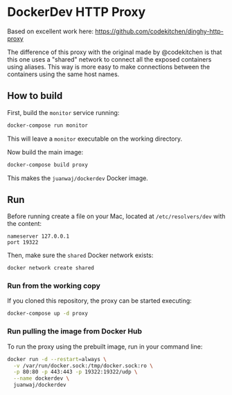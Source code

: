 # DockerDev HTTP Proxy

Based on excellent work here: https://github.com/codekitchen/dinghy-http-proxy

The difference of this proxy with the original made by @codekitchen is that this one uses a "shared" network to connect all the exposed containers using aliases. This way is more easy to make connections between the containers using the same host names.

## How to build

First, build the `monitor` service running:

```bash
docker-compose run monitor
```

This will leave a `monitor` executable on the working directory.

Now build the main image:

```bash
docker-compose build proxy
```

This makes the `juanwaj/dockerdev` Docker image.

## Run

Before running create a file on your Mac, located at `/etc/resolvers/dev` with the content:

```
nameserver 127.0.0.1
port 19322
```

Then, make sure the `shared` Docker network exists:

```bash
docker network create shared
```

### Run from the working copy

If you cloned this repository, the proxy can be started executing:

```bash
docker-compose up -d proxy
```

### Run pulling the image from Docker Hub

To run the proxy using the prebuilt image, run in your command line:

```bash
docker run -d --restart=always \
  -v /var/run/docker.sock:/tmp/docker.sock:ro \
  -p 80:80 -p 443:443 -p 19322:19322/udp \
  --name dockerdev \
  juanwaj/dockerdev
```
